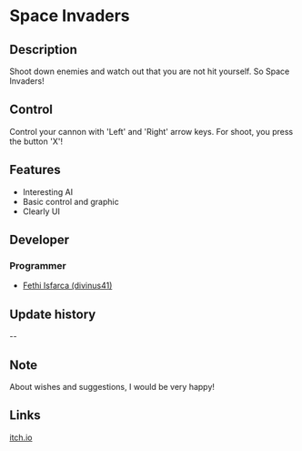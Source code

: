 # Space Invaders

## Description

Shoot down enemies and watch out that you are not hit yourself. So Space Invaders!

## Control

Control your cannon with 'Left' and 'Right' arrow keys. For shoot, you press the 
button 'X'!

## Features

* Interesting AI
* Basic control and graphic
* Clearly UI

## Developer

### Programmer

* [Fethi Isfarca (divinus41)](https://twitter.com/divinus41)

## Update history

--

## Note

About wishes and suggestions, I would be very happy!

## Links

[itch.io](https://divinus41.itch.io/space-invaders)